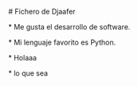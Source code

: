\# Fichero de Djaafer



\* Me gusta el desarrollo de software.

\* Mi lenguaje favorito es Python.

\* Holaaa

\* lo que sea